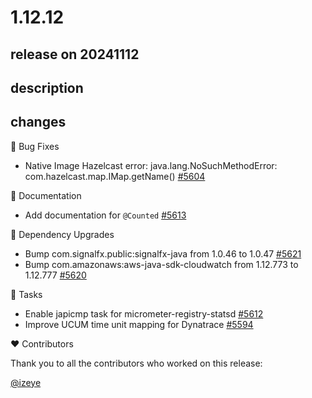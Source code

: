 # 1.12.12

## release on 20241112

## description

## changes

🐞 Bug Fixes

* Native Image Hazelcast error: java.lang.NoSuchMethodError: com.hazelcast.map.IMap.getName() <a href="https://github.com/micrometer-metrics/micrometer/issues/5604" data-hovercard-type="issue" data-hovercard-url="/micrometer-metrics/micrometer/issues/5604/hovercard">#5604</a>

📔 Documentation

* Add documentation for <code>@Counted</code> <a href="https://github.com/micrometer-metrics/micrometer/pull/5613" data-hovercard-type="pull_request" data-hovercard-url="/micrometer-metrics/micrometer/pull/5613/hovercard">#5613</a>

🔨 Dependency Upgrades

* Bump com.signalfx.public:signalfx-java from 1.0.46 to 1.0.47 <a href="https://github.com/micrometer-metrics/micrometer/pull/5621" data-hovercard-type="pull_request" data-hovercard-url="/micrometer-metrics/micrometer/pull/5621/hovercard">#5621</a>
* Bump com.amazonaws:aws-java-sdk-cloudwatch from 1.12.773 to 1.12.777 <a href="https://github.com/micrometer-metrics/micrometer/pull/5620" data-hovercard-type="pull_request" data-hovercard-url="/micrometer-metrics/micrometer/pull/5620/hovercard">#5620</a>

📝 Tasks

* Enable japicmp task for micrometer-registry-statsd <a href="https://github.com/micrometer-metrics/micrometer/pull/5612" data-hovercard-type="pull_request" data-hovercard-url="/micrometer-metrics/micrometer/pull/5612/hovercard">#5612</a>
* Improve UCUM time unit mapping for Dynatrace <a href="https://github.com/micrometer-metrics/micrometer/pull/5594" data-hovercard-type="pull_request" data-hovercard-url="/micrometer-metrics/micrometer/pull/5594/hovercard">#5594</a>

❤️ Contributors

Thank you to all the contributors who worked on this release:

<a class="user-mention notranslate" data-hovercard-type="user" data-hovercard-url="/users/izeye/hovercard" data-octo-click="hovercard-link-click" data-octo-dimensions="link_type:self" href="https://github.com/izeye">@izeye</a>

